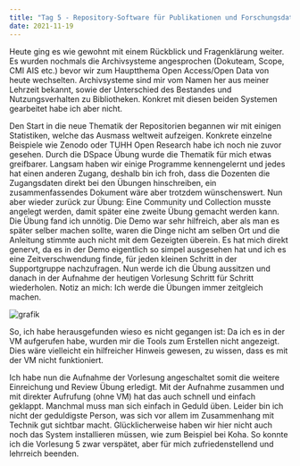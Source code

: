 ```yaml
---
title: "Tag 5 - Repository-Software für Publikationen und Forschungsdaten"
date: 2021-11-19
---
```

Heute ging es wie gewohnt mit einem Rückblick und Fragenklärung weiter. Es wurden nochmals die Archivsysteme angesprochen (Dokuteam, Scope, CMI AIS etc.) bevor wir zum Hauptthema Open Access/Open Data von heute wechselten. Archivsysteme sind mir vom Namen her aus meiner Lehrzeit bekannt, sowie der Unterschied des Bestandes und Nutzungsverhalten zu Bibliotheken. Konkret mit diesen beiden Systemen gearbeitet habe ich aber nicht. 

Den Start in die neue Thematik der Repositorien begannen wir mit einigen Statistiken, welche das Ausmass weltweit aufzeigen. Konkrete einzelne Beispiele wie Zenodo oder TUHH Open Research habe ich noch nie zuvor gesehen. Durch die DSpace Übung wurde die Thematik für mich etwas greifbarer. Langsam haben wir einige Programme kennengelernt und jedes hat einen anderen Zugang, deshalb bin ich froh, dass die Dozenten die Zugangsdaten direkt bei den Übungen hinschreiben, ein zusammenfassendes Dokument wäre aber trotzdem wünschenswert. Nun aber wieder zurück zur Übung: Eine Community und Collection musste angelegt werden, damit später eine zweite Übung gemacht werden kann. Die Übung fand ich unnötig. Die Demo war sehr hilfreich, aber als man es später selber machen sollte, waren die Dinge nicht am selben Ort und die Anleitung stimmte auch nicht mit dem Gezeigten überein. Es hat mich direkt genervt, da es in der Demo eigentlich so simpel ausgesehen hat und ich es eine Zeitverschwendung finde, für jeden kleinen Schritt in der Supportgruppe nachzufragen. Nun werde ich die Übung aussitzen und danach in der Aufnahme der heutigen Vorlesung Schritt für Schritt wiederholen. Notiz an mich: Ich werde die Übungen immer zeitgleich machen.

![grafik](https://user-images.githubusercontent.com/90958264/149955237-b0c80f50-755d-424f-b48c-faa29603fce7.png)

So, ich habe herausgefunden wieso es nicht gegangen ist: Da ich es in der VM aufgerufen habe, wurden mir die Tools zum Erstellen nicht angezeigt. Dies wäre vielleicht ein hilfreicher Hinweis gewesen, zu wissen, dass es mit der VM nicht funktioniert.

Ich habe nun die Aufnahme der Vorlesung angeschaltet somit die weitere Einreichung und Review Übung erledigt. Mit der Aufnahme zusammen und mit direkter Aufrufung (ohne VM) hat das auch schnell und einfach geklappt. 
Manchmal muss man sich einfach in Geduld üben. Leider bin ich nicht der geduldigste Person, was sich vor allem im Zusammenhang mit Technik gut sichtbar macht. Glücklicherweise haben wir hier nicht auch noch das System installieren müssen, wie zum Beispiel bei Koha. So konnte ich die Vorlesung 5 zwar verspätet, aber für mich zufriedenstellend und lehrreich beenden. 
